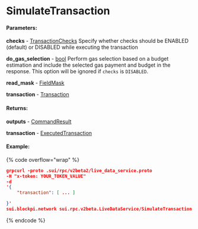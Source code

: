 # SimulateTransaction

#### **Parameters:**

**checks** - [TransactionChecks](https://docs.sui.io/references/fullnode-protocol#sui-rpc-v2beta2-SimulateTransactionRequest-TransactionChecks) Specify whether checks should be ENABLED (default) or DISABLED while executing the transaction

**do\_gas\_selection** - [bool](https://docs.sui.io/references/fullnode-protocol#bool) Perform gas selection based on a budget estimation and include the selected gas payment and budget in the response. This option will be ignored if `checks` is `DISABLED`.

**read\_mask** - [FieldMask](https://docs.sui.io/references/fullnode-protocol#google-protobuf-FieldMask)

**transaction** - [Transaction](https://docs.sui.io/references/fullnode-protocol#sui-rpc-v2beta2-Transaction)

#### **Returns:**

**outputs** - [CommandResult](https://docs.sui.io/references/fullnode-protocol#sui-rpc-v2beta2-CommandResult)

**transaction** - [ExecutedTransaction](https://docs.sui.io/references/fullnode-protocol#sui-rpc-v2beta2-ExecutedTransaction)

#### Example:

{% code overflow="wrap" %}
```json
grpcurl -proto .sui/rpc/v2beta2/live_data_service.proto
-H "x-token: YOUR_TOKEN_VALUE" 
-d 
'{
    "transaction": [ ... ]

}' 
sui.blockpi.network sui.rpc.v2beta.LiveDataService/SimulateTransaction
```
{% endcode %}
